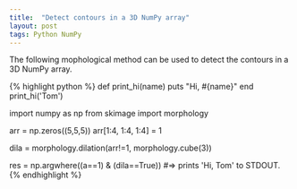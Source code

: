 ```yaml
---
title:  "Detect contours in a 3D NumPy array"
layout: post
tags: Python NumPy
---
```


The following mophological method can be used to detect the contours in a 3D NumPy array.

{% highlight python %}
def print_hi(name)
  puts "Hi, #{name}"
end
print_hi('Tom')

import numpy as np
from skimage import morphology

arr = np.zeros((5,5,5))
arr[1:4, 1:4, 1:4] = 1

dila = morphology.dilation(arr!=1, morphology.cube(3))

res = np.argwhere((a==1) & (dila==True))
#=> prints 'Hi, Tom' to STDOUT.
{% endhighlight %}
